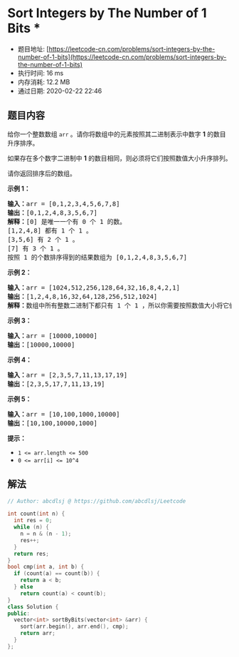 # Sort Integers by The Number of 1 Bits *
- 题目地址: [https://leetcode-cn.com/problems/sort-integers-by-the-number-of-1-bits](https://leetcode-cn.com/problems/sort-integers-by-the-number-of-1-bits)
- 执行时间: 16 ms
- 内存消耗: 12.2 MB
- 通过日期: 2020-02-22 22:46

## 题目内容
<p>给你一个整数数组 <code>arr</code> 。请你将数组中的元素按照其二进制表示中数字 <strong>1</strong> 的数目升序排序。</p>

<p>如果存在多个数字二进制中 <strong>1</strong> 的数目相同，则必须将它们按照数值大小升序排列。</p>

<p>请你返回排序后的数组。</p>



<p><strong>示例 1：</strong></p>

<pre><strong>输入：</strong>arr = [0,1,2,3,4,5,6,7,8]
<strong>输出：</strong>[0,1,2,4,8,3,5,6,7]
<strong>解释：</strong>[0] 是唯一一个有 0 个 1 的数。
[1,2,4,8] 都有 1 个 1 。
[3,5,6] 有 2 个 1 。
[7] 有 3 个 1 。
按照 1 的个数排序得到的结果数组为 [0,1,2,4,8,3,5,6,7]
</pre>

<p><strong>示例 2：</strong></p>

<pre><strong>输入：</strong>arr = [1024,512,256,128,64,32,16,8,4,2,1]
<strong>输出：</strong>[1,2,4,8,16,32,64,128,256,512,1024]
<strong>解释：</strong>数组中所有整数二进制下都只有 1 个 1 ，所以你需要按照数值大小将它们排序。
</pre>

<p><strong>示例 3：</strong></p>

<pre><strong>输入：</strong>arr = [10000,10000]
<strong>输出：</strong>[10000,10000]
</pre>

<p><strong>示例 4：</strong></p>

<pre><strong>输入：</strong>arr = [2,3,5,7,11,13,17,19]
<strong>输出：</strong>[2,3,5,17,7,11,13,19]
</pre>

<p><strong>示例 5：</strong></p>

<pre><strong>输入：</strong>arr = [10,100,1000,10000]
<strong>输出：</strong>[10,100,10000,1000]
</pre>



<p><strong>提示：</strong></p>

<ul>
	<li><code>1 <= arr.length <= 500</code></li>
	<li><code>0 <= arr[i] <= 10^4</code></li>
</ul>


## 解法
```cpp
// Author: abcdlsj @ https://github.com/abcdlsj/Leetcode

int count(int n) {
  int res = 0;
  while (n) {
    n = n & (n - 1);
    res++;
  }
  return res;
}
bool cmp(int a, int b) {
  if (count(a) == count(b)) {
    return a < b;
  } else
    return count(a) < count(b);
}
class Solution {
public:
  vector<int> sortByBits(vector<int> &arr) {
    sort(arr.begin(), arr.end(), cmp);
    return arr;
  }
};


```